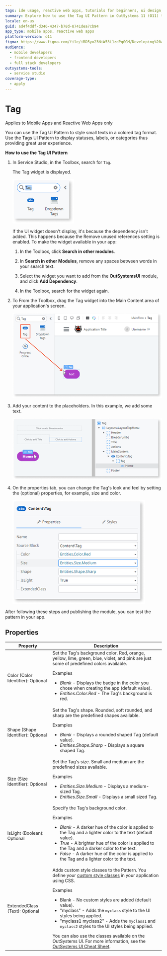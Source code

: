 ```yaml
---
tags: ide usage, reactive web apps, tutorials for beginners, ui design, customization
summary: Explore how to use the Tag UI Pattern in OutSystems 11 (O11) to enhance user interfaces by styling texts with customizable colors, shapes, and sizes.
locale: en-us
guid: ad4f4ddf-d346-4347-b78d-8741dea7cb94
app_type: mobile apps, reactive web apps
platform-version: o11
figma: https://www.figma.com/file/iBD5yo23NiW53L1zdPqGGM/Developing%20an%20Application?node-id=205:66
audience:
  - mobile developers
  - frontend developers
  - full stack developers
outsystems-tools:
  - service studio
coverage-type:
  - apply
---
```


# Tag

<div class="info" markdown="1">

Applies to Mobile Apps and Reactive Web Apps only

</div>

You can use the Tag UI Pattern to style small texts in a colored tag format. Use the Tags UI Pattern to display statuses, labels, or categories thus providing great user experience.

**How to use the Tag UI Pattern**

1. In Service Studio, in the Toolbox, search for `Tag`.
  
    The Tag widget is displayed.

    ![Screenshot of Service Studio showing the Tag widget in the Toolbox](images/tag-1-ss.png "Service Studio Tag Widget")

    If the UI widget doesn't display, it's because the dependency isn't added. This happens because the Remove unused references setting is enabled. To make the widget available in your app:

    1. In the Toolbox, click **Search in other modules**.

    1. In **Search in other Modules**, remove any spaces between words in your search text.

    1. Select the widget you want to add from the **OutSystemsUI** module, and click **Add Dependency**.

    1. In the Toolbox, search for the widget again.

1. To From the Toolbox, drag the Tag widget into the Main Content area of your application's screen.

    ![Dragging the Tag widget from the Toolbox into the Main Content area in Service Studio](images/tag-2-ss.png "Drag Tag Widget to Main Content")

1. Add your content to the placeholders. In this example, we add some text.

    ![Adding text content to the Tag widget's placeholders in Service Studio](images/tag-3-ss.png "Add Content to Tag Placeholder")

1. On the properties tab, you can change the Tag's look and feel by setting the (optional) properties, for example, size and color.

    ![Service Studio properties tab showing options to change the Tag's size and color](images/tag-4-ss.png "Tag Properties Configuration")

After following these steps and publishing the module, you can test the pattern in your app.

## Properties

| Property | Description |
|----|----|
| Color (Color Identifier): Optional | Set the Tag's background color. Red, orange, yellow, lime, green, blue, violet, and pink are just some of predefined colors available. <p>Examples <ul><li>_Blank_ - Displays the badge in the color you chose when creating the app (default value).</li><li>_Entities.Color.Red_ - The Tag's background is red.</li></ul></p> |
| Shape (Shape Identifier): Optional | Set the Tag's shape. Rounded, soft rounded, and sharp are the predefined shapes available. <p>Examples <ul><li>_Blank_ - Displays a rounded shaped Tag (default value).</li><li>_Entities.Shape.Sharp_ - Displays a square shaped Tag.</li></ul></p> |
| Size (Size Identifier): Optional   | Set the Tag's size. Small and medium are the predefined sizes available. <p>Examples <ul><li>_Entities.Size.Medium_ - Displays a medium-sized Tag.</li><li>_Entities.Size.Small_ - Displays a small sized Tag.</li></ul></p> |
| IsLight (Boolean): Optional  | Specify the Tag's background color. <p>Examples <ul><li>_Blank_ - A darker hue of the color is applied to the Tag and a lighter color to the text (default value).</li><li>_True_ - A brighter hue of the color is applied to the Tag and a darker color to the text.</li><li>_False_ - A darker hue of the color is applied to the Tag and a lighter color to the text.</li></ul></p> |
| ExtendedClass (Text): Optional  | Adds custom style classes to the Pattern. You define your [custom style classes](../../../look-feel/css.md) in your application using CSS. <p>Examples <ul><li>Blank - No custom styles are added (default value).</li><li>"myclass" - Adds the ``myclass`` style to the UI styles being applied.</li><li>"myclass1 myclass2" - Adds the ``myclass1`` and ``myclass2`` styles to the UI styles being applied.</li></ul></p>You can also use the classes available on the OutSystems UI. For more information, see the [OutSystems UI Cheat Sheet](https://outsystemsui.outsystems.com/OutSystemsUIWebsite/CheatSheet). |
